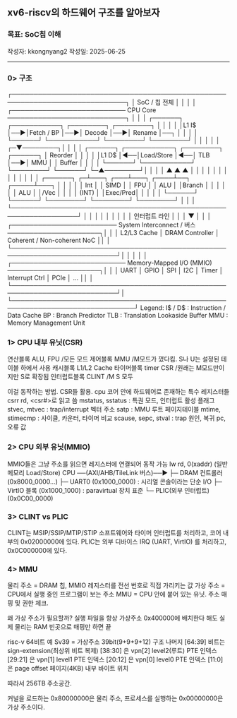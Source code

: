 ## xv6-riscv의 하드웨어 구조를 알아보자

### 목표: SoC칩 이해
작성자: kkongnyang2 작성일: 2025-06-25

---
### 0> 구조

┌────────────────────────────────────────────────────────────────────────────┐
│                               SoC / 칩 전체                                │
│                                                                            │
│  ┌────────────────────────── CPU Core ───────────────────────────┐         │
│  │ ┌──────┐   ┌───────────┐   ┌────────┐   ┌────────┐            │         │
│  │ │L1 I$ │──▶│Fetch / BP │──▶│ Decode │──▶│ Rename │──┐         │         │
│  │ └──────┘   └───────────┘   └────────┘   └────────┘  │         │         │
│  │                                                   ┌─▼────────┐│         │
│  │ ┌──────┐   ┌───────────┐   ┌────────┐   ┌──────┐ │ Reorder   │         │
│  │ │L1 D$ │◀──│Load/Store │◀──│  TLB   │──▶│ MMU  │ │  Buffer   │         │
│  │ └──────┘   └───────────┘   └────────┘   └──────┘ └─▲────────┘│         │
│  │              ▲           ▲             ▲            │         │         │
│  │              │           │             │            │         │         │
│  │ ┌──────┐   ┌─┴───┐   ┌───┴───┐   ┌────┴──┐   ┌─────┴───┐     │         │
│  │ │ Int  │   │ SIMD │   │  FPU  │   │  ALU  │   │Branch   │     │         │
│  │ │ ALU  │   │/Vec  │   │        │   │ (INT) │   │Exec/Pred│     │         │
│  │ └──────┘   └──────┘   └────────┘   └────────┘   └────────┘     │         │
│  └─────────────────────────────────────────────────────────────────┘         │
│            │              │                              │                  │
│            │              │                      인터럽트 라인              │
│            │              ▼                              │                  │
│  ┌──────────────────────── System Interconnect / 버스 ─────────────────────┐│
│  │   L2/L3 Cache   │   DRAM Controller   │   Coherent / Non-coherent NoC   ││
│  └──────────────────────────────────────────────────────────────────────────┘│
│            │                                                                │
│  ┌────────────────────────── Memory-Mapped I/O (MMIO) ─────────────────────┐│
│  │  UART │ GPIO │ SPI │ I2C │ Timer │ Interrupt Ctrl │ PCIe │ …            ││
│  └──────────────────────────────────────────────────────────────────────────┘│
└──────────────────────────────────────────────────────────────────────────────┘
Legend:
  I$ / D$ : Instruction / Data Cache
  BP      : Branch Predictor
  TLB     : Translation Lookaside Buffer
  MMU     : Memory Management Unit


### 1> CPU 내부 유닛(CSR)

연산블록 ALU, FPU /모든 모드
제어블록 MMU /M모드가 껐다킴. S나 U는 설정된 테이블 하에서 사용
캐시블록 L1/L2 Cache 
타이머블록 timer CSR /원래는 M모드만이지만 S로 확장됨
인터럽트블록 CLINT /M S 모두

이걸 동작하는 방법. CSR들 활용. cpu 코어 안에 하드웨어로 존재하는 특수 레지스터들
csrr rd, <csr#>로 읽고 씀
mstatus, sstatus : 특권 모드, 인터럽트 활성 플래그
stvec, mtvec : trap/interrupt 벡터 주소
satp : MMU 루트 페이지테이블
mtime, stimecmp : 사이클, 카운터, 타이머 비교
scause, sepc, stval : trap 원인, 복귀 pc, 오류 값


### 2> CPU 외부 유닛(MMIO)

MMIO들은 그냥 주소를 읽으면 레지스터에 연결되어 동작 가능
lw rd, 0(xaddr) (일반 메모리 Load/Store)
CPU ──(AXI/AHB/TileLink 버스)──►
       ├─ DRAM 컨트롤러 (0x8000_0000…)
       ├─ UART0 (0x1000_0000) : 시리얼 콘솔이라는 단순 I/O
       ├─ VirtIO 블록 (0x1000_1000) : paravirtual 장치 표준
       └─ PLIC(외부 인터럽트) (0x0C00_0000)


### 3> CLINT vs PLIC

CLINT는 MSIP/SSIP/MTIP/STIP 소프트웨어와 타이머 인터럽트를 처리하고, 코어 내부의 0x02000000에 있다.
PLIC는 외부 디바이스 IRQ (UART, VirtIO) 를 처리하고, 0x0C000000에 있다.



### 4> MMU

물리 주소 = DRAM 칩, MMIO 레지스터를 전선 번호로 직접 가리키는 값
가상 주소 = CPU에서 실행 중인 프로그램이 보는 주소
MMU = CPU 안에 붙어 있는 유닛. 주소 매핑 및 권한 체크.

왜 가상 주소가 필요할까?
실행 파일을 항상 가상주소 0x400000에 배치한다 해도 실제 물리는 RAM 빈곳으로 매핑만 하면 끝

risc-v 64비트 예
Sv39 = 가상주소 39bit(9+9+9+12) 구조
나머지 [64:39] 비트는 sign-extension(최상위 비트 복제)
[38:30] 은 vpn[2] level2(루트) PTE 인덱스
[29:21] 은 vpn[1] level1 PTE 인덱스
[20:12] 은 vpn[0] level0 PTE 인덱스
[11:0] 은 page offset 페이지(4KB) 내부 바이트 위치

따라서 256TB 주소공간.


커널을 로드하는 0x80000000은 물리 주소, 프로세스를 실행하는 0x00000000은 가상 주소이다.
